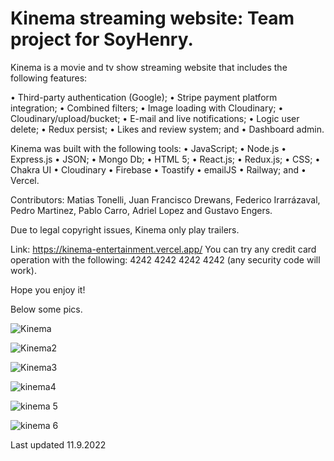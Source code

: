 # Kinema streaming website: Team project for SoyHenry.

Kinema is a movie and tv show streaming website that includes the following features:

• Third-party authentication (Google); 
• Stripe payment platform integration; 
• Combined filters;
• Image loading with Cloudinary;
• Cloudinary/upload/bucket;
• E-mail and live notifications;
• Logic user delete;
• Redux persist;
• Likes and review system; and
• Dashboard admin.

Kinema was built with the following tools:
• JavaScript;
• Node.js
• Express.js
• JSON;
• Mongo Db;
• HTML 5;
• React.js;
• Redux.js;
• CSS;
• Chakra UI
• Cloudinary
• Firebase
• Toastify
• emailJS
• Railway; and
• Vercel.

Contributors: Matias Tonelli, Juan Francisco Drewans, Federico Irarrázaval, Pedro Martinez, Pablo Carro, Adriel Lopez and Gustavo Engers.

Due to legal copyright issues, Kinema only play trailers. 

Link: https://kinema-entertainment.vercel.app/
You can try any credit card operation with the following: 4242 4242 4242 4242 (any security code will work).

Hope you enjoy it! 

Below some pics.

![Kinema](https://user-images.githubusercontent.com/93743323/200679106-52b8c8e3-2c3e-4175-b5aa-38836441d695.png)

![Kinema2](https://user-images.githubusercontent.com/93743323/200679131-ba16be54-c9af-4c9a-b131-21cb7b2db65c.png)

![Kinema3](https://user-images.githubusercontent.com/93743323/200679158-867f5044-c1c0-4fab-97d3-06af625366e7.png)

![kinema4](https://user-images.githubusercontent.com/93743323/200681717-4374a74e-e8d9-48e5-b894-6f2b341a2957.png)

![kinema 5](https://user-images.githubusercontent.com/93743323/200680970-3aedeec4-91c0-4554-8696-732b15692716.png)

![kinema 6](https://user-images.githubusercontent.com/93743323/200680990-ebc99376-f763-43d0-a62b-f04036bf0b02.png)

Last updated 11.9.2022
